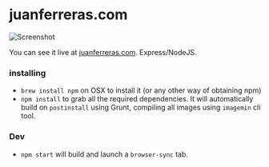 # juanferreras.com #

![Screenshot](https://www.juanferreras.com/img/email-header.jpg)

You can see it live at [juanferreras.com](http://juanferreras.com). Express/NodeJS.

### installing  ###

* `brew install npm` on OSX to install it (or any other way of obtaining npm)
* `npm install` to grab all the required dependencies. It will automatically build on `postinstall` using Grunt, compiling all images using `imagemin` cli tool.

### Dev ###
* `npm start` will build and launch a `browser-sync` tab.
